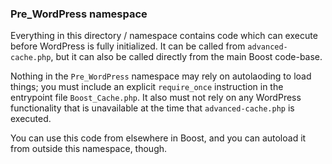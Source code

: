 ### Pre_WordPress namespace

Everything in this directory / namespace contains code which can execute before WordPress is fully
initialized. It can be called from `advanced-cache.php`, but it can also be called directly from
the main Boost code-base.

Nothing in the `Pre_WordPress` namespace may rely on autolaoding to load things; you must include
an explicit `require_once` instruction in the entrypoint file `Boost_Cache.php`. It also must not rely on any WordPress functionality that is
unavailable at the time that `advanced-cache.php` is executed.

You can use this code from elsewhere in Boost, and you can autoload it from outside this namespace, though.
